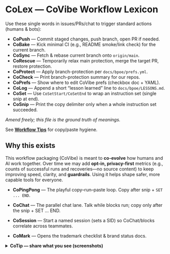 # CoLex — CoVibe Workflow Lexicon

Use these single words in issues/PRs/chat to trigger standard actions (humans & bots):

- **CoPush** — Commit staged changes, push branch, open PR if needed.
- **CoBake** — Kick minimal CI (e.g., README smoke/link check) for the current branch.
- **CoSync** — Fetch & rebase current branch onto `origin/main`.
- **CoRescue** — Temporarily relax main protection, merge the target PR, restore protection.
- **CoProtect** — Apply branch-protection per `docs/bpoe/prefs.yml`.
- **CoCheck** — Print branch-protection summary for our repos.
- **CoPrefs** — Show where to edit CoVibe prefs (checkbox doc + YAML).
- **CoLog** — Append a short “lesson learned” line to `docs/bpoe/LESSONS.md`.
- **CoSet** — Use `CoSetStart/CoSetEnd` to wrap an instruction set (single snip at end).
- **CoSnip** — Print the copy delimiter only when a whole instruction set succeeded.

_Amend freely; this file is the ground truth of meanings._


See **[Workflow Tips](docs/bpoe/TIPS.md)** for copy/paste hygiene.
## Why this exists

This workflow packaging (CoVibe) is meant to **co-evolve** how humans and AI work together. Over time we may add **opt-in, privacy-first** metrics (e.g., counts of successful runs and recoveries—no source content) to keep improving speed, clarity, and **guardrails**. Using it helps shape safer, more capable tools for everyone.
- **CoPingPong** — The playful copy–run–paste loop. Copy after snip + `SET ... END`.

- **CoChat** — The parallel chat lane. Talk while blocks run; copy only after the snip + SET ... END.

- **CoSession** — Start a named session (sets a SID) so CoChat/blocks correlate across teammates.
- **CoMark** — Opens the trademark checklist & brand status docs.

<details>
<summary><strong>CoTip — share what you see (screenshots)</strong></summary>

Press **PrtScn** to copy the screen to clipboard, **Win+PrtScn** to save to *Pictures\Screenshots*, or **Win+Shift+S** to snip an area.  
Then drag the image into ChatGPT so we can see exactly what you see.

</details>



